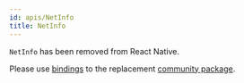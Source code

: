 ```yaml
---
id: apis/NetInfo
title: NetInfo
---
```


`NetInfo` has been removed from React Native.

Please use [bindings](https://github.com/reason-react-native/netinfo) to the
replacement
[community package](https://github.com/react-native-community/react-native-netinfo).
